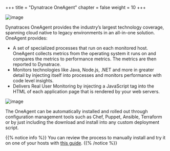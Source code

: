 +++
title = "Dynatrace OneAgent"
chapter = false
weight = 10
+++

![image](/images/florian.png)

Dynatraces OneAgent provides the industry’s largest technology coverage, spanning cloud native to legacy environments in an all-in-one solution. OneAgent provides:

* A set of specialized processes that run on each monitored host. OneAgent collects metrics from the operating system it runs on and compares the metrics to performance metrics. The metrics are then reported to Dynatrace.
* Monitors technologies like Java, Node.js, .NET and more in greater detail by injecting itself into processes and monitors performance with code level insights.
* Delivers Real User Monitoring by injecting a JavaScript tag into the HTML of each application page that is rendered by your web servers.

![image](/images/dt-oneagent.png)

The OneAgent can be automatically installed and rolled out through configuration management tools such as Chef, Puppet, Ansible, Terraform or by just including the download and install into any custom deployment script.

{{% notice info %}}
You can review the process to manually install and try it on one of your hosts with [this guide](http://AWS-modernize-workshop.alliances.dynatracelabs.com/120_more.html).
{{% /notice %}}